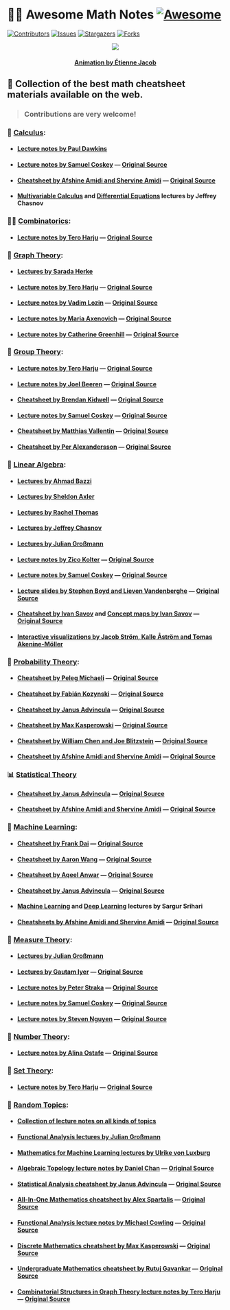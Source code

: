# :man_teacher: **Awesome Math Notes** [![Awesome](https://cdn.rawgit.com/sindresorhus/awesome/d7305f38d29fed78fa85652e3a63e154dd8e8829/media/badge.svg)](https://github.com/sindresorhus/awesome)

[![Contributors][contributors-shield]][contributors-url]
[![Issues][issues-shield]][issues-url]
[![Stargazers][stars-shield]][stars-url]
[![Forks][forks-shield]][forks-url]

<p align="center">
    <img src="https://bleuje.github.io/gifset/2020/gifs/2020_11_starscube.gif">
</p>

<h4 align="center"> 
    <p><a href="https://twitter.com/etiennejcb/">Animation by Étienne Jacob</a></p>
</h4>

## :scroll: Collection of the best math cheatsheet materials available on the web.

> ### Contributions are very welcome!


### :milky_way: [Calculus](https://github.com/geotrush/Awesome-Math-Notes/blob/master/Calculus):

- #### [Lecture notes by Paul Dawkins](https://tutorial.math.lamar.edu/)

- #### [Lecture notes by Samuel Coskey](https://github.com/geotrush/Awesome-Math-Notes/blob/master/Calculus/coskey.pdf) — [Original Source](https://github.com/scoskey/m314)

- #### [Cheatsheet by Afshine Amidi and Shervine Amidi](https://github.com/geotrush/Awesome-Math-Notes/blob/master/Calculus/amidi_twins.pdf) — [Original Source](https://github.com/shervinea/stanford-cme-102-ordinary-differential-equations)

- #### [Multivariable Calculus](https://www.youtube.com/playlist?list=PLkZjai-2JcxnYmkg6fpzz4WFumGVl7MOa) and [Differential Equations](https://www.youtube.com/playlist?list=PLkZjai-2JcxlvaV9EUgtHj1KV7THMPw1w) lectures by Jeffrey Chasnov


### :man_juggling: [Combinatorics](https://github.com/geotrush/Awesome-Math-Notes/blob/master/Combinatorics):

- #### [Lecture notes by Tero Harju](https://github.com/geotrush/Awesome-Math-Notes/blob/master/Combinatorics/harju.pdf) — [Original Source](https://users.utu.fi/harju/combinenum/MainEn.pdf)


### :diamond_shape_with_a_dot_inside: [Graph Theory](https://github.com/geotrush/Awesome-Math-Notes/blob/master/Graph-Theory):

- #### [Lectures by Sarada Herke](https://www.youtube.com/c/SaradaHerke/playlists?view=50&sort=dd&shelf_id=5)

- #### [Lecture notes by Tero Harju](https://github.com/geotrush/Awesome-Math-Notes/blob/master/Graph-Theory/harju.pdf) — [Original Source](https://users.utu.fi/harju/graphtheory/graphtheory.pdf)

- #### [Lecture notes by Vadim Lozin](https://github.com/geotrush/Awesome-Math-Notes/blob/master/Graph-Theory/lozin.pdf) — [Original Source](https://homepages.warwick.ac.uk/~masgax/Graph-Theory-notes.pdf)

- #### [Lecture notes by Maria Axenovich](https://github.com/geotrush/Awesome-Math-Notes/blob/master/Graph-Theory/axenovich.pdf) — [Original Source](https://www.math.kit.edu/iag6/lehre/graphtheo2015w/media/lecture_notes.pdf)

- #### [Lecture notes by Catherine Greenhill](https://github.com/geotrush/Awesome-Math-Notes/blob/master/Graph-Theory/greenhill.pdf) — [Original Source](https://github.com/skityl/GraphTheory/blob/master/Notes/math5425-summarynotes.pdf)


### :ring: [Group Theory](https://github.com/geotrush/Awesome-Math-Notes/blob/master/Group-Theory):

- #### [Lecture notes by Tero Harju](https://github.com/geotrush/Awesome-Math-Notes/blob/master/Group-Theory/harju.pdf) — [Original Source](https://users.utu.fi/harju/semigroups/Semigroups.pdf)

- #### [Lecture notes by Joel Beeren](https://github.com/geotrush/Awesome-Math-Notes/blob/master/Group-Theory/beeren.pdf) — [Original Source](https://web.maths.unsw.edu.au/~danielch/modules12/beeren_notes.pdf)

- #### [Cheatsheet by Brendan Kidwell](https://github.com/geotrush/Awesome-Math-Notes/blob/master/Group-Theory/kidwell.pdf) — [Original Source](https://www.glump.net/content/abstract_algebra_cheat/index.pdf)

- #### [Lecture notes by Samuel Coskey](https://github.com/geotrush/Awesome-Math-Notes/blob/master/Group-Theory/coskey.pdf) — [Original Source](https://github.com/scoskey/m522)

- #### [Cheatsheet by Matthias Vallentin](https://github.com/geotrush/Awesome-Math-Notes/blob/master/Group-Theory/vallentin.pdf) — [Original Source](https://github.com/mavam/abstract-algebra-cheatsheet)

- #### [Cheatsheet by Per Alexandersson](https://github.com/geotrush/Awesome-Math-Notes/blob/master/Group-Theory/alexandersson.pdf) — [Original Source](https://www2.math.upenn.edu/~peal/files/Group.Theory[2018][Eng]-ALEXANDERSSON.pdf)


### :mechanical_arm: [Linear Algebra](https://github.com/geotrush/Awesome-Math-Notes/blob/master/Linear-Algebra):

- #### [Lectures by Ahmad Bazzi](https://www.youtube.com/playlist?list=PL-DDW8QIRjNOv5V6wqyCn781CY8_znkKh)

- #### [Lectures by Sheldon Axler](https://www.youtube.com/playlist?list=PLGAnmvB9m7zOBVCZBUUmSinFV0wEir2Vw)

- #### [Lectures by Rachel Thomas](https://www.youtube.com/playlist?list=PLtmWHNX-gukIc92m1K0P6bIOnZb-mg0hY)

- #### [Lectures by Jeffrey Chasnov](https://www.youtube.com/playlist?list=PLkZjai-2Jcxlg-Z1roB0pUwFU-P58tvOx)

- #### [Lectures by Julian Großmann](https://www.youtube.com/playlist?list=PLBh2i93oe2qtXb7O-kPaEhAtFEb3n9Huu)

- #### [Lecture notes by Zico Kolter](https://github.com/geotrush/Awesome-Math-Notes/blob/master/Linear-Algebra/kolter.pdf) — [Original Source](http://cs229.stanford.edu/notes2020fall/notes2020fall/linalg2.pdf)

- #### [Lecture notes by Samuel Coskey](https://github.com/geotrush/Awesome-Math-Notes/blob/master/Linear-Algebra/coskey.pdf) — [Original Source](https://github.com/scoskey/m301)

- #### [Lecture slides by Stephen Boyd and Lieven Vandenberghe](https://github.com/geotrush/Awesome-Math-Notes/blob/master/Linear-Algebra/boyd_and_vandenberghe.pdf) — [Original Source](http://vmls-book.stanford.edu/)

- #### [Cheatsheet by Ivan Savov](https://github.com/geotrush/Awesome-Math-Notes/blob/master/Linear-Algebra/savov_cheatsheet.pdf) and [Concept maps by Ivan Savov](https://github.com/geotrush/Awesome-Math-Notes/blob/master/Linear-Algebra/savov_concept_maps.pdf) — [Original Source](https://minireference.com/)

- #### [Interactive visualizations by Jacob Ström, Kalle Åström and Tomas Akenine-Möller](http://immersivemath.com/ila/tableofcontents.html)


### :game_die: [Probability Theory](https://github.com/geotrush/Awesome-Math-Notes/blob/master/Probability-Theory):

- #### [Cheatsheet by Peleg Michaeli](https://github.com/geotrush/Awesome-Math-Notes/blob/master/Probability-Theory/michaeli.pdf) — [Original Source](https://web.cs.elte.hu/~mesti/valszam/kepletek)

- #### [Cheatsheet by Fabián Kozynski](https://github.com/geotrush/Awesome-Math-Notes/blob/master/Probability-Theory/kozynski.pdf) — [Original Source](https://github.com/mitx-data-science/6.431x)

- #### [Cheatsheet by Janus Advincula](https://github.com/geotrush/Awesome-Math-Notes/blob/master/Probability-Theory/advincula.pdf) — [Original Source](https://github.com/mynameisjanus/6431xProbability)

- #### [Cheatsheet by Max Kasperowski](https://github.com/geotrush/Awesome-Math-Notes/blob/master/Probability-Theory/chen_and_blitzstein.pdf) — [Original Source](https://github.com/wzchen/probability_cheatsheet)

- #### [Cheatsheet by William Chen and Joe Blitzstein](https://github.com/geotrush/Awesome-Math-Notes/blob/master/Probability-Theory/chen_and_blitzstein.pdf) — [Original Source](https://github.com/wzchen/probability_cheatsheet)

- #### [Cheatsheet by Afshine Amidi and Shervine Amidi](https://github.com/geotrush/Awesome-Math-Notes/blob/master/Probability-Theory/amidi_twins.pdf) — [Original Source](https://github.com/shervinea/stanford-cme-106-probability-and-statistics)


### :bar_chart: [Statistical Theory](https://github.com/geotrush/Awesome-Math-Notes/blob/master/Statistical-Theory)

- #### [Cheatsheet by Janus Advincula](https://github.com/geotrush/Awesome-Math-Notes/blob/master/Statistical-Theory/advincula.pdf) — [Original Source](https://github.com/mynameisjanus/186501xStatistics)

- #### [Cheatsheet by Afshine Amidi and Shervine Amidi](https://github.com/geotrush/Awesome-Math-Notes/blob/master/Statistical-Theory/amidi_twins.pdf) — [Original Source](https://github.com/shervinea/stanford-cme-106-probability-and-statistics)


### :robot: [Machine Learning](https://github.com/geotrush/Awesome-Math-Notes/blob/master/Machine-Learning):

- #### [Cheatsheet by Frank Dai](https://github.com/geotrush/Awesome-Math-Notes/blob/master/Machine-Learning/dai.pdf) — [Original Source](https://github.com/soulmachine/machine-learning-cheat-sheet)

- #### [Cheatsheet by Aaron Wang](https://github.com/geotrush/Awesome-Math-Notes/blob/master/Machine-Learning/wang.pdf) — [Original Source](https://github.com/aaronwangy/Data-Science-Cheatsheet)

- #### [Cheatsheet by Aqeel Anwar](https://github.com/geotrush/Awesome-Math-Notes/blob/master/Machine-Learning/anwar.pdf) — [Original Source](https://sites.google.com/view/datascience-cheat-sheets/machine-learning_1?authuser=0)

- #### [Cheatsheet by Janus Advincula](https://github.com/geotrush/Awesome-Math-Notes/blob/master/Machine-Learning/advincula.pdf) — [Original Source](https://github.com/mynameisjanus/686xMachineLearning)

- #### [Machine Learning](https://cedar.buffalo.edu/~srihari/CSE574/index.html) and [Deep Learning](https://cedar.buffalo.edu/~srihari/CSE676/index.html) lectures by Sargur Srihari

- #### [Cheatsheets by Afshine Amidi and Shervine Amidi](https://github.com/geotrush/Awesome-Math-Notes/blob/master/Machine-Learning/amidi_twins.pdf) — [Original Source](https://github.com/afshinea)


### :triangular_ruler: [Measure Theory](https://github.com/geotrush/Awesome-Math-Notes/blob/master/Measure-Theory):

- #### [Lectures by Julian Großmann](https://www.youtube.com/playlist?list=PLBh2i93oe2qvMVqAzsX1Kuv6-4fjazZ8j)

- #### [Lectures by Gautam Iyer](https://github.com/geotrush/Awesome-Math-Notes/blob/master/Measure-Theory/iyer.pdf) — [Original Source](https://www.math.cmu.edu/~gautam/sj/teaching/2020-21/720-measure/pdfs/measure.pdf)

- #### [Lecture notes by Peter Straka](https://github.com/geotrush/Awesome-Math-Notes/blob/master/Measure-Theory/straka.pdf) — [Original Source](https://github.com/skityl/MeasureTheory/blob/master/Notes/A4pages.pdf)

- #### [Lecture notes by Samuel Coskey](https://github.com/geotrush/Awesome-Math-Notes/blob/master/Measure-Theory/coskey.pdf) — [Original Source](https://github.com/scoskey/m515)

- #### [Lecture notes by Steven Nguyen](https://github.com/geotrush/Awesome-Math-Notes/blob/master/Measure-Theory/nguyen.pdf) — [Original Source](https://github.com/skityl/MeasureTheory/blob/master/Notes/math5825_lecture_notes.pdf)


### :abacus: [Number Theory](https://github.com/geotrush/Awesome-Math-Notes/blob/master/Number-Theory):

- #### [Lecture notes by Alina Ostafe](https://github.com/geotrush/Awesome-Math-Notes/blob/master/Number-Theory/ostafe.pdf) — [Original Source](https://github.com/skityl/NumberTheory/tree/master/Notes)


### :basket: [Set Theory](https://github.com/geotrush/Awesome-Math-Notes/blob/master/Set-Theory):

- #### [Lecture notes by Tero Harju](https://github.com/geotrush/Awesome-Math-Notes/blob/master/Set-Theory/harju.pdf) — [Original Source](https://users.utu.fi/harju/orderedsets/Mainorder.pdf)


### :slot_machine: [Random Topics](https://github.com/geotrush/Awesome-Math-Notes/blob/master/Random-Topics):

- #### [Collection of lecture notes on all kinds of topics](https://www.math.miami.edu/~dsolis/notes.html)

- #### [Functional Analysis lectures by Julian Großmann](https://www.youtube.com/playlist?list=PLBh2i93oe2qsGKDOsuVVw-OCAfprrnGfr)

- #### [Mathematics for Machine Learning lectures by Ulrike von Luxburg](https://www.youtube.com/playlist?list=PL05umP7R6ij1a6KdEy8PVE9zoCv6SlHRS)

- #### [Algebraic Topology lecture notes by Daniel Chan](https://github.com/geotrush/Awesome-Math-Notes/blob/master/Random-Topics/chan.pdf) — [Original Source](https://web.maths.unsw.edu.au/~danielch/algtop15a/algtop_notes.pdf)

- #### [Statistical Analysis cheatsheet by Janus Advincula](https://github.com/geotrush/Awesome-Math-Notes/blob/master/Random-Topics/advincula.pdf) — [Original Source](https://github.com/mynameisjanus/14310xDataAnalysis)

- #### [All-In-One Mathematics cheatsheet by Alex Spartalis](https://github.com/geotrush/Awesome-Math-Notes/blob/master/Random-Topics/spartalis.pdf) — [Original Source](http://www.alexspartalis.com/uploads/3/5/9/8/3598073/all_in_one_cheat_sheet_v2.6_web.pdf)

- #### [Functional Analysis lecture notes by Michael Cowling](https://github.com/geotrush/Awesome-Math-Notes/blob/master/Random-Topics/cowling.pdf) — [Original Source](https://web.maths.unsw.edu.au/~potapov/5605_2014/mcowling-fa-notes.pdf)

- #### [Discrete Mathematics cheatsheet by Max Kasperowski](https://github.com/geotrush/Awesome-Math-Notes/blob/master/Random-Topics/kasperowski.pdf) — [Original Source](https://github.com/Eddykasp/maths-cheatsheets)

- #### [Undergraduate Mathematics cheatsheet by Rutuj Gavankar](https://github.com/geotrush/Awesome-Math-Notes/blob/master/Random-Topics/gavankar.pdf) — [Original Source](https://github.com/rutujsg/math_cheat_sheet)

- #### [Combinatorial Structures in Graph Theory lecture notes by Tero Harju](https://github.com/geotrush/Awesome-Math-Notes/blob/master/Random-Topics/harju.pdf) — [Original Source](https://users.utu.fi/harju/Structures/Structure2018.pdf)


<!-- MARKDOWN LINKS -->
[contributors-shield]: https://img.shields.io/github/contributors/geotrush/Awesome-Math-Notes.svg?style=for-the-badge
[contributors-url]: https://github.com/geotrush/Awesome-Math-Notes/graphs/contributors
[issues-shield]: https://img.shields.io/github/issues/geotrush/Awesome-Math-Notes.svg?style=for-the-badge
[issues-url]: https://github.com/geotrush/Awesome-Math-Notes/issues
[stars-shield]: https://img.shields.io/github/stars/geotrush/Awesome-Math-Notes.svg?style=for-the-badge
[stars-url]: https://github.com/geotrush/Awesome-Math-Notes/stargazers
[forks-shield]: https://img.shields.io/github/forks/geotrush/Awesome-Math-Notes.svg?style=for-the-badge
[forks-url]: https://github.com/geotrush/Awesome-Math-Notes/network/members
